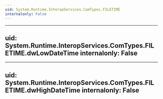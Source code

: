 ```yaml
---
uid: System.Runtime.InteropServices.ComTypes.FILETIME
internalonly: False
---
```


---
uid: System.Runtime.InteropServices.ComTypes.FILETIME.dwLowDateTime
internalonly: False
---

---
uid: System.Runtime.InteropServices.ComTypes.FILETIME.dwHighDateTime
internalonly: False
---
